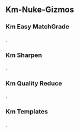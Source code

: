 ## Km-Nuke-Gizmos



### Km Easy MatchGrade


.

### Km Sharpen



.

### Km Quality Reduce



.


### Km Templates


.
